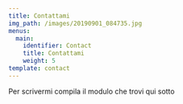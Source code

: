 ```yaml
---
title: Contattami
img_path: /images/20190901_084735.jpg
menus:
  main:
    identifier: Contact
    title: Contattami
    weight: 5
template: contact
---
```

Per scrivermi compila il modulo che trovi qui sotto
